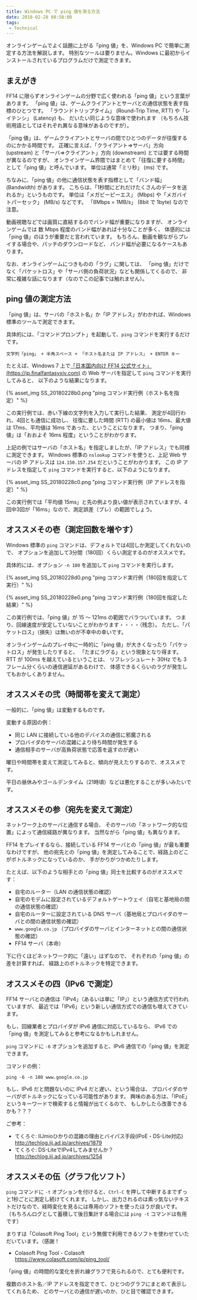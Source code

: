 ```yaml
---
title: Windows PC で ping 値を測る方法
date: 2018-02-28 08:58:00
tags:
 - Technical
---
```


オンラインゲームでよく話題に上がる「ping 値」を、Windows PC で簡単に測定する方法を解説します。
特別なツールは要りません。Windows に最初からインストールされているプログラムだけで測定できます。

<!-- toc -->


## まえがき

FF14 に限らずオンラインゲームの分野で広く使われる「ping 値」という言葉があります。
「ping 値」は、ゲームクライアントとサーバとの通信状態を表す指標のひとつです。
「ラウンドトリップタイム」 (Round-Trip Time, RTT) や「レイテンシ」 (Latency) も、
だいたい同じような意味で使われます
（もちろん技術用語としてはそれぞれ異なる意味があるのですが）。

「ping 値」は、ゲームクライアントとサーバの間でひとつのデータが往復するのにかかる時間です。
正確に言えば、「クライアント⇒サーバ」方向 (upstream) と「サーバ⇒クライアント」方向 (downstream) とでは要する時間が異なるのですが、
オンラインゲーム界隈ではまとめて「往復に要する時間」として「ping 値」と呼んでいます。
単位は通常「ミリ秒」 (ms) です。

ちなみに、「ping 値」の他に通信状態を表す指標として「バンド幅」 (Bandwidth) があります。
こちらは、「1秒間にどれだけたくさんのデータを送れるか」というものです。
単位は「メガビーピーエス」 (Mbps) や「メガバイトパーセック」 (MB/s) などです。
「8Mbps = 1MB/s」 (8bit で 1byte) なので注意。

動画視聴などでは画質に直結するのでバンド幅が重要になりますが、
オンラインゲームでは 数 Mbps 程度のバンド幅があれば十分なことが多く、
体感的には「ping 値」のほうが重要だと言われています。
もちろん、動画を観ながらプレイする場合や、パッチのダウンロードなど、
バンド幅が必要になるケースもあります。

なお、オンラインゲームにつきものの「ラグ」に関しては、
「ping 値」だけでなく「パケットロス」や「サーバ側の負荷状況」なども関係してくるので、
非常に複雑な話になります（なのでこの記事では触れません）。


## ping 値の測定方法

「ping 値」は、サーバの「ホスト名」か「IP アドレス」がわかれば、Windows 標準のツールで測定できます。

具体的には、「コマンドプロンプト」を起動して、`ping` コマンドを実行するだけです。

    文字列「ping」 + 半角スペース + 「ホスト名または IP アドレス」 + ENTER キー

たとえば、Windows 7 上で[「日本国内向け FF14 公式サイト」(https://jp.finalfantasyxiv.com)](https://jp.finalfantasyxiv.com)
の Web サーバを指定して `ping` コマンドを実行してみると、
以下のような結果になります。

{% asset_img SS_20180228b0.png "ping コマンド実行例（ホスト名を指定）" %}

この実行例では、赤い下線の文字列を入力して実行した結果、
測定が4回行われ、4回とも通信に成功し、
往復に要した時間 (RTT) の最小値は 16ms、最大値は 17ms、平均値は 16ms であった、ということになります。
つまり、「ping 値」は「おおよそ 16ms 程度」ということがわかります。

上記の例ではサーバの「ホスト名」を指定しましたが、「IP アドレス」でも同様に測定できます。
Windows 標準の `nslookup` コマンドを使うと、上記 Web サーバの IP アドレスは `124.150.157.254` だということがわかります。
この IP アドレスを指定して `ping` コマンドを実行すると、以下のようになります。

{% asset_img SS_20180228c0.png "ping コマンド実行例（IP アドレスを指定）" %}

この実行例では「平均値 15ms」と先の例より良い値が表示されていますが、4回中3回が「16ms」なので、測定誤差（ブレ）の範囲でしょう。


## オススメその壱（測定回数を増やす）

Windows 標準の `ping` コマンドは、デフォルトでは4回しか測定してくれないので、
オプションを追加して3分間（180回）くらい測定するのがオススメです。

具体的には、オプション `-n 180` を追加して `ping` コマンドを実行します。

{% asset_img SS_20180228d0.png "ping コマンド実行例（180回を指定して実行）" %}

{% asset_img SS_20180228e0.png "ping コマンド実行例（180回を指定した結果）" %}

この実行例では、「ping 値」が 15 ～ 121ms の範囲でバラついています。
つまり、回線速度が安定していないことがわかります・・・・（残念）。
ただし、「パケットロス」（損失）は無いのが不幸中の幸いです。

オンラインゲームのプレイ中に一時的に「ping 値」が大きくなったり「パケットロス」が発生したりすると、
「たまにラグる」という現象となり得ます。
RTT が 100ms を越えているということは、
リフレッシュレート 30Hz でも 3 フレーム分くらいの通信遅延があるわけで、
体感できるくらいのラグが発生してもおかしくありません。


## オススメその弐（時間帯を変えて測定）

一般的に、「ping 値」は変動するものです。

変動する原因の例：

- 同じ LAN に接続している他のデバイスの通信に邪魔される
- プロバイダのサーバの混雑により待ち時間が発生する
- 通信相手のサーバが高負荷状態で応答を返すのが遅い

曜日や時間帯を変えて測定してみると、傾向が見えたりするので、オススメです。

平日の昼休みやゴールデンタイム（21時頃）などは悪化することが多いみたいです。


## オススメその参（宛先を変えて測定）

ネットワーク上のサーバと通信する場合、
そのサーバの「ネットワーク的な位置」によって通信経路が異なります。
当然ながら「ping 値」も異なります。

FF14 をプレイするなら、接続している FF14 サーバとの「ping 値」が最も重要なわけですが、
他の宛先との「ping 値」を測定してみることで、経路上のどこがボトルネックになっているのか、
手がかりがつかめたりします。

たとえば、以下のような相手との「ping 値」同士を比較するのがオススメです：

- 自宅のルーター（LAN の通信状態の確認）
- 自宅のモデムに設定されているデフォルトゲートウェイ（自宅と基地局の間の通信状態の確認）
- 自宅のルーターに設定されている DNS サーバ（基地局とプロバイダのサーバとの間の通信状態の確認）
- `www.google.co.jp` （プロバイダのサーバとインターネットとの間の通信状態の確認）
- FF14 サーバ（本命）

下に行くほどネットワーク的に「遠い」はずなので、
それぞれの「ping 値」の差を計算すれば、
経路上のボトルネックを特定できます。


## オススメその四（IPv6 で測定）

FF14 サーバとの通信は「IPv4」（あるいは単に「IP」）という通信方式で行われていますが、
最近では「IPv6」という新しい通信方式での通信も増えてきています。

もし、回線業者とプロバイダが IPv6 通信に対応しているなら、
IPv6 での「ping 値」を測定してみると参考になるかもしれません。

`ping` コマンドに `-6` オプションを追加すると、IPv6 通信での「ping 値」を測定できます。

コマンドの例：

```
ping -6 -n 180 www.google.co.jp
```

もし、IPv6 だと問題ないのに IPv4 だと遅い、という場合は、
プロバイダのサーバがボトルネックになっている可能性があります。
興味のある方は、「IPoE」というキーワードで検索すると情報が出てくるので、
もしかしたら改善できるかも？？？

ご参考：

- てくろぐ: IIJmioひかりの混雑の理由とバイパス手段(IPoE・DS-Lite対応)   
  http://techlog.iij.ad.jp/archives/1879
- てくろぐ: DS-LiteでIPv4してみませんか？   
  http://techlog.iij.ad.jp/archives/1254


## オススメその伍（グラフ化ソフト）

`ping` コマンドに `-t` オプションを付けると、`Ctrl-C` を押して中断するまでずっと1秒ごとに測定し続けてくれます。
しかし、出力されるのは素っ気ないテキストだけなので、経時変化を見るには専用のソフトを使ったほうが良いです。
（もちろんログとして蓄積して後日集計する場合には `ping -t` コマンドは有用です）

まりすは「Colasoft Ping Tool」という無償で利用できるソフトを使わせていただいています。（感謝！

- Colasoft Ping Tool - Colasoft   
  https://www.colasoft.com/jp/ping_tool/

「ping 値」の時間的な変化を折れ線グラフで見られるので、とても便利です。

複数のホスト名／IP アドレスを指定できて、ひとつのグラフにまとめて表示してくれるため、
どのサーバとの通信が遅いのか、ひと目で確認できます。
